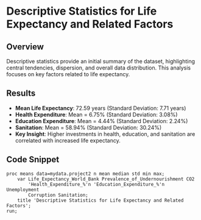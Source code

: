 # Descriptive Statistics for Life Expectancy and Related Factors

## Overview
Descriptive statistics provide an initial summary of the dataset, highlighting central tendencies, dispersion, and overall data distribution. This analysis focuses on key factors related to life expectancy.

## Results
- **Mean Life Expectancy**: 72.59 years (Standard Deviation: 7.71 years)
- **Health Expenditure**: Mean = 6.75% (Standard Deviation: 3.08%)
- **Education Expenditure**: Mean = 4.44% (Standard Deviation: 2.24%)
- **Sanitation**: Mean = 58.94% (Standard Deviation: 30.24%)
- **Key Insight**: Higher investments in health, education, and sanitation are correlated with increased life expectancy.

## Code Snippet
```sas
proc means data=mydata.project2 n mean median std min max;
    var Life_Expectancy_World_Bank Prevalence_of_Undernourishment CO2
        'Health_Expenditure_%'n 'Education_Expenditure_%'n Unemployment
        Corruption Sanitation;
    title 'Descriptive Statistics for Life Expectancy and Related Factors';
run;
